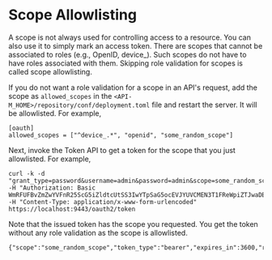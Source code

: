 # Scope Allowlisting

A scope is not always used for controlling access to a resource. You can also use it to simply mark an access token. There are scopes that cannot be associated to roles (e.g., OpenID, device\_). Such scopes do not have to have roles associated with them. Skipping role validation for scopes is called scope allowlisting.

If you do not want a role validation for a scope in an API's request, add the scope as `allowed_scopes` in the `<API-M_HOME>/repository/conf/deployment.toml` file and restart the server. It will be allowlisted. For example,

```
[oauth]
allowed_scopes = ["^device_.*", "openid", "some_random_scope"]
```

Next, invoke the Token API to get a token for the scope that you just allowlisted. For example,

```
curl -k -d  "grant_type=password&username=admin&password=admin&scope=some_random_scope" -H "Authorization: Basic WmRFUFBvZmZwYVFnR25ScG5iZldtcUtSS3IwYTpSaG5ocEVJYUVCMEN3T1FReWpiZTJwaDBzc1Vh" -H "Content-Type: application/x-www-form-urlencoded" https://localhost:9443/oauth2/token
```

Note that the issued token has the scope you requested. You get the token without any role validation as the scope is allowlisted.

```
{"scope":"some_random_scope","token_type":"bearer","expires_in":3600,"refresh_token":"59e6676db0addca46e68991e44f2b8b8","access_token":"48855d444db883171c347fa21ba77e8"}
```
